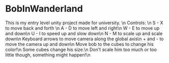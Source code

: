 ﻿# BobInWanderland
This is my entry level unity project made for university. \n
Controls: \n
S - X to move back and forth \n
A - D to move left and right\n
W - E to move up and down\n
U - I to speed up and slow down\n
N - M to scale up and scale down\n
Keyboard arrows to move camera along the global axis\n
\+ and - to move the camera up and down\n
Move bob to the cubes to change his color!\n
Some cubes change his size.\n
Don't scale him too much or too little though, something might happen!\n
